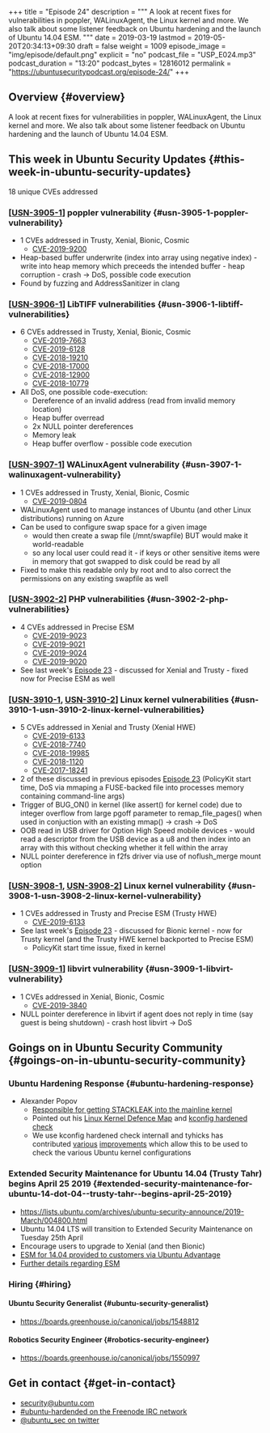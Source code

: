 +++
title = "Episode 24"
description = """
  A look at recent fixes for vulnerabilities in poppler, WALinuxAgent, the
  Linux kernel and more. We also talk about some listener feedback on
  Ubuntu hardening and the launch of Ubuntu 14.04 ESM.
  """
date = 2019-03-19
lastmod = 2019-05-20T20:34:13+09:30
draft = false
weight = 1009
episode_image = "img/episode/default.png"
explicit = "no"
podcast_file = "USP_E024.mp3"
podcast_duration = "13:20"
podcast_bytes = 12816012
permalink = "https://ubuntusecuritypodcast.org/episode-24/"
+++

## Overview {#overview}

A look at recent fixes for vulnerabilities in poppler, WALinuxAgent, the
Linux kernel and more. We also talk about some listener feedback on
Ubuntu hardening and the launch of Ubuntu 14.04 ESM.


## This week in Ubuntu Security Updates {#this-week-in-ubuntu-security-updates}

18 unique CVEs addressed


### [[USN-3905-1](https://usn.ubuntu.com/3905-1/)] poppler vulnerability {#usn-3905-1-poppler-vulnerability}

-   1 CVEs addressed in Trusty, Xenial, Bionic, Cosmic
    -   [CVE-2019-9200](https://people.canonical.com/~ubuntu-security/cve/CVE-2019-9200)
-   Heap-based buffer underwrite (index into array using negative index) -
    write into heap memory which preceeds the intended buffer - heap
    corruption - crash -> DoS, possible code execution
-   Found by fuzzing and AddressSanitizer in clang


### [[USN-3906-1](https://usn.ubuntu.com/3906-1/)] LibTIFF vulnerabilities {#usn-3906-1-libtiff-vulnerabilities}

-   6 CVEs addressed in Trusty, Xenial, Bionic, Cosmic
    -   [CVE-2019-7663](https://people.canonical.com/~ubuntu-security/cve/CVE-2019-7663)
    -   [CVE-2019-6128](https://people.canonical.com/~ubuntu-security/cve/CVE-2019-6128)
    -   [CVE-2018-19210](https://people.canonical.com/~ubuntu-security/cve/CVE-2018-19210)
    -   [CVE-2018-17000](https://people.canonical.com/~ubuntu-security/cve/CVE-2018-17000)
    -   [CVE-2018-12900](https://people.canonical.com/~ubuntu-security/cve/CVE-2018-12900)
    -   [CVE-2018-10779](https://people.canonical.com/~ubuntu-security/cve/CVE-2018-10779)
-   All DoS, one possible code-execution:
    -   Dereference of an invalid address (read from invalid memory location)
    -   Heap buffer overread
    -   2x NULL pointer dereferences
    -   Memory leak
    -   Heap buffer overflow - possible code execution


### [[USN-3907-1](https://usn.ubuntu.com/3907-1/)] WALinuxAgent vulnerability {#usn-3907-1-walinuxagent-vulnerability}

-   1 CVEs addressed in Trusty, Xenial, Bionic, Cosmic
    -   [CVE-2019-0804](https://people.canonical.com/~ubuntu-security/cve/CVE-2019-0804)
-   WALinuxAgent used to manage instances of Ubuntu (and other Linux
    distributions) running on Azure
-   Can be used to configure swap space for a given image
    -   would then create a swap file (/mnt/swapfile) BUT would make it world-readable
    -   so any local user could read it - if keys or other sensitive items
        were in memory that got swapped to disk could be read by all
-   Fixed to make this readable only by root and to also correct the
    permissions on any existing swapfile as well


### [[USN-3902-2](https://usn.ubuntu.com/3902-2/)] PHP vulnerabilities {#usn-3902-2-php-vulnerabilities}

-   4 CVEs addressed in Precise ESM
    -   [CVE-2019-9023](https://people.canonical.com/~ubuntu-security/cve/CVE-2019-9023)
    -   [CVE-2019-9021](https://people.canonical.com/~ubuntu-security/cve/CVE-2019-9021)
    -   [CVE-2019-9024](https://people.canonical.com/~ubuntu-security/cve/CVE-2019-9024)
    -   [CVE-2019-9020](https://people.canonical.com/~ubuntu-security/cve/CVE-2019-9020)
-   See last week's [Episode 23](https://ubuntusecuritypodcast.org/episode-23/) - discussed for Xenial and Trusty - fixed
    now for Precise ESM as well


### [[USN-3910-1](https://usn.ubuntu.com/3910-1/), [USN-3910-2](https://usn.ubuntu.com/3910-2/)] Linux kernel vulnerabilities {#usn-3910-1-usn-3910-2-linux-kernel-vulnerabilities}

-   5 CVEs addressed in Xenial and Trusty (Xenial HWE)
    -   [CVE-2019-6133](https://people.canonical.com/~ubuntu-security/cve/CVE-2019-6133)
    -   [CVE-2018-7740](https://people.canonical.com/~ubuntu-security/cve/CVE-2018-7740)
    -   [CVE-2018-19985](https://people.canonical.com/~ubuntu-security/cve/CVE-2018-19985)
    -   [CVE-2018-1120](https://people.canonical.com/~ubuntu-security/cve/CVE-2018-1120)
    -   [CVE-2017-18241](https://people.canonical.com/~ubuntu-security/cve/CVE-2017-18241)
-   2 of these discussed in previous episodes [Episode 23](https://ubuntusecuritypodcast.org/episode-23/) (PolicyKit start
    time, DoS via mmaping a FUSE-backed file into processes memory
    containing command-line args)
-   Trigger of BUG\_ON() in kernel (like assert() for kernel code) due to
    integer overflow from large pgoff parameter to remap\_file\_pages() when
    used in conjuction with an existing mmap() -> crash -> DoS
-   OOB read in USB driver for Option High Speed mobile devices - would
    read a descriptor from the USB device as a u8 and then index into an
    array with this without checking whether it fell within the array
-   NULL pointer dereference in f2fs driver via use of noflush\_merge mount
    option


### [[USN-3908-1](https://usn.ubuntu.com/3908-1/), [USN-3908-2](https://usn.ubuntu.com/3908-2/)] Linux kernel vulnerability {#usn-3908-1-usn-3908-2-linux-kernel-vulnerability}

-   1 CVEs addressed in Trusty and Precise ESM (Trusty HWE)
    -   [CVE-2019-6133](https://people.canonical.com/~ubuntu-security/cve/CVE-2019-6133)
-   See last week's [Episode 23](https://ubuntusecuritypodcast.org/episode-23/) - discussed for Bionic kernel - now for
    Trusty kernel (and the Trusty HWE kernel backported to Precise ESM)
    -   PolicyKit start time issue, fixed in kernel


### [[USN-3909-1](https://usn.ubuntu.com/3909-1/)] libvirt vulnerability {#usn-3909-1-libvirt-vulnerability}

-   1 CVEs addressed in Xenial, Bionic, Cosmic
    -   [CVE-2019-3840](https://people.canonical.com/~ubuntu-security/cve/CVE-2019-3840)
-   NULL pointer dereference in libvirt if agent does not reply in time
    (say guest is being shutdown) - crash host libvirt -> DoS


## Goings on in Ubuntu Security Community {#goings-on-in-ubuntu-security-community}


### Ubuntu Hardening Response {#ubuntu-hardening-response}

-   Alexander Popov
    -   [Responsible for getting STACKLEAK into the mainline kernel](https://lwn.net/Articles/764325/)
    -   Pointed out his [Linux Kernel Defence Map](https://github.com/a13xp0p0v/linux-kernel-defence-map) and [kconfig hardened check](https://github.com/a13xp0p0v/kconfig-hardened-check)
    -   We use kconfig hardened check internall and tyhicks has contributed
        [various](https://github.com/a13xp0p0v/kconfig-hardened-check/pull/9) [improvements](https://github.com/a13xp0p0v/kconfig-hardened-check/pull/10) which allow this to be used to check the
        various Ubuntu kernel configurations


### Extended Security Maintenance for Ubuntu 14.04 (Trusty Tahr) begins April 25 2019 {#extended-security-maintenance-for-ubuntu-14-dot-04--trusty-tahr--begins-april-25-2019}

-   <https://lists.ubuntu.com/archives/ubuntu-security-announce/2019-March/004800.html>
-   Ubuntu 14.04 LTS will transition to Extended Security Maintenance on Tuesday 25th April
-   Encourage users to upgrade to Xenial (and then Bionic)
-   [ESM for 14.04 provided to customers via Ubuntu Advantage](https://blog.ubuntu.com/2019/02/05/ubuntu-14-04-trusty-tahr)
-   [Further details regarding ESM](https://www.ubuntu.com/esm)


### Hiring {#hiring}


#### Ubuntu Security Generalist {#ubuntu-security-generalist}

-   <https://boards.greenhouse.io/canonical/jobs/1548812>


#### Robotics Security Engineer {#robotics-security-engineer}

-   <https://boards.greenhouse.io/canonical/jobs/1550997>


## Get in contact {#get-in-contact}

-   [security@ubuntu.com](mailto:security@ubuntu.com)
-   [#ubuntu-hardended on the Freenode IRC network](http://webchat.freenode.net?channels=%23ubuntu-hardened&uio=d4)
-   [@ubuntu\_sec on twitter](https://twitter.com/ubuntu%5Fsec)